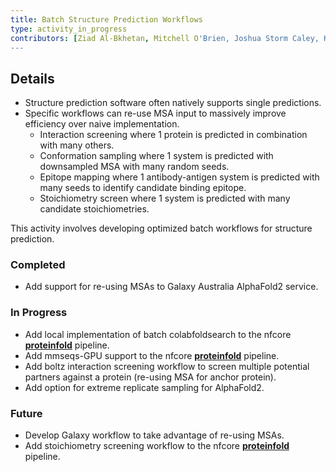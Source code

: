 ```yaml
---
title: Batch Structure Prediction Workflows
type: activity_in_progress
contributors: [Ziad Al-Bkhetan, Mitchell O'Brien, Joshua Storm Caley, Keiran Rowell, Cameron Hyde, Thomas Litfin]
---
```


## Details

- Structure prediction software often natively supports single predictions.
- Specific workflows can re-use MSA input to massively improve efficiency over naive implementation.
    - Interaction screening where 1 protein is predicted in combination with many others.
    - Conformation sampling where 1 system is predicted with downsampled MSA with many random seeds.
    - Epitope mapping where 1 antibody-antigen system is predicted with many seeds to identify candidate binding epitope.
    - Stoichiometry screen where 1 system is predicted with many candidate stoichiometries.

This activity involves developing optimized batch workflows for structure prediction.

### Completed

- Add support for re-using MSAs to Galaxy Australia AlphaFold2 service.

### In Progress

- Add local implementation of batch colabfoldsearch to the nfcore **[proteinfold](https://nf-co.re/proteinfold/1.1.1)** pipeline.
- Add mmseqs-GPU support to the nfcore **[proteinfold](https://nf-co.re/proteinfold/1.1.1)** pipeline.
- Add boltz interaction screening workflow to screen multiple potential partners against a protein (re-using MSA for anchor protein).
- Add option for extreme replicate sampling for AlphaFold2.

### Future

- Develop Galaxy workflow to take advantage of re-using MSAs.
- Add stoichiometry screening workflow to the nfcore **[proteinfold](https://nf-co.re/proteinfold/1.1.1)** pipeline.
